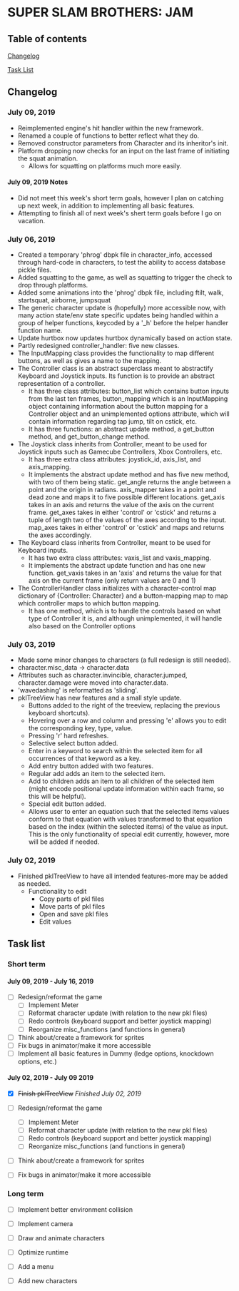 # SUPER SLAM BROTHERS: JAM
## Table of contents

[Changelog](#changelog)

[Task List](#task-list)

## Changelog


### July 09, 2019
  - Reimplemented engine's hit handler within the new framework.
  - Renamed a couple of functions to better reflect what they do.
  - Removed constructor parameters from Character and its inheritor's init.
  - Platform dropping now checks for an input on the last frame of initiating the squat animation.
    - Allows for squatting on platforms much more easily.

#### July 09, 2019 Notes
  - Did not meet this week's short term goals, however I plan on catching up next week, in addition to implementing all basic features.
  - Attempting to finish all of next week's shert term goals before I go on vacation.


### July 06, 2019
  - Created a temporary 'phrog' dbpk file in character_info, accessed through hard-code in characters, to test the ability to access database pickle files.
  - Added squatting to the game, as well as squatting to trigger the check to drop through platforms.
  - Added some animations into the 'phrog' dbpk file, including ftilt, walk, startsquat, airborne, jumpsquat
  - The generic character update is (hopefully) more accessible now, with many action state/env state specific updates being handled within a group of helper functions, keycoded by a '\_h' before the helper handler function name.
  - Update hurtbox now updates hurtbox dynamically based on action state.
  - Partly redesigned controller_handler: five new classes.
   - The InputMapping class provides the functionality to map different buttons, as well as gives a name to the mapping.
   - The Controller class is an abstract superclass meant to abstractify Keyboard and Joystick inputs. Its function is to provide an abstract representation of a controller.
     - It has three class attributes: button_list which contains button inputs from the last ten frames, button_mapping which is an InputMapping object containing information about the button mapping for a Controller object and an unimplemented options attribute, which will contain information regarding tap jump, tilt on cstick, etc.
     - It has three functions: an abstract update method, a get_button method, and get_button_change method.
   - The Joystick class inherits from Controller, meant to be used for Joystick inputs such as Gamecube Controllers, Xbox Controllers, etc.
     - It has three extra class attributes: joystick_id, axis_list, and axis_mapping.
     - It implements the abstract update method and has five new method, with two of them being static. get_angle returns the angle between a point and the origin in radians. axis_mapper takes in a point and dead zone and maps it to five possible different locations. get_axis takes in an axis and returns the value of the axis on the current frame. get_axes takes in either 'control' or 'cstick' and returns a tuple of length two of the values of the axes according to the input. map_axes takes in either 'control' or 'cstick' and maps and returns the axes accordingly.
   - The Keyboard class inherits from Controller, meant to be used for Keyboard inputs.
     - It has two extra class attributes: vaxis_list and vaxis_mapping.
     - It implements the abstract update function and has one new function. get_vaxis takes in an 'axis' and returns the value for that axis on the current frame (only return values are 0 and 1)
   - The ControllerHandler class initializes with a character-control map dictionary of {Controller: Character} and a button-mapping map to map which controller maps to which button mapping.
     - It has one method, which is to handle the controls based on what type of Controller it is, and although unimplemented, it will handle also based on the Controller options


### July 03, 2019
 - Made some minor changes to characters (a full redesign is still needed).
  - character.misc_data -> character.data
  - Attributes such as character.invincible, character.jumped, character.damage were moved into character.data.
  - 'wavedashing' is reformatted as 'sliding'.
 - pklTreeView has new features and a small style update.
    - Buttons added to the right of the treeview, replacing the previous keyboard shortcuts).
    - Hovering over a row and column and pressing 'e' allows you to edit the corresponding key, type, value.
    - Pressing 'r' hard refreshes.
    - Selective select button added.
     - Enter in a keyword to search within the selected item for all occurrences of that keyword as a key.
    - Add entry button added with two features.
     - Regular add adds an item to the selected item.
     - Add to children adds an item to all children of the selected item (might encode positional update information within each frame, so this will be helpful).
    - Special edit button added.
     - Allows user to enter an equation such that the selected items values conform to that equation with values transformed to that equation based on the index (within the selected items) of the value as input. This is the only functionality of special edit currently, however, more will be added if needed.


### July 02, 2019
- Finished pklTreeView to have all intended features-more may be added as needed.
  - Functionality to edit
    - Copy parts of pkl files
    - Move parts of pkl files
    - Open and save pkl files
    - Edit values


## Task list

### Short term

#### July 09, 2019 - July 16, 2019
- [ ] Redesign/reformat the game
  - [ ] Implement Meter
  - [ ] Reformat character update (with relation to the new pkl files)
  - [ ] Redo controls (keyboard support and better joystick mapping)
  - [ ] Reorganize misc_functions (and functions in general)
- [ ] Think about/create a framework for sprites
- [ ] Fix bugs in animator/make it more accessible
- [ ] Implement all basic features in Dummy (ledge options, knockdown options, etc.)

#### July 02, 2019 - July 09 2019
- [x] ~~Finish pklTreeView~~ *Finished July 02, 2019*
- [ ] Redesign/reformat the game
  - [ ] Implement Meter
  - [ ] Reformat character update (with relation to the new pkl files)
  - [ ] Redo controls (keyboard support and better joystick mapping)
  - [ ] Reorganize misc_functions (and functions in general)
- [ ] Think about/create a framework for sprites
- [ ] Fix bugs in animator/make it more accessible


### Long term
- [ ] Implement better environment collision
- [ ] Implement camera
- [ ] Draw and animate characters
- [ ] Optimize runtime
- [ ] Add a menu
- [ ] Add new characters


